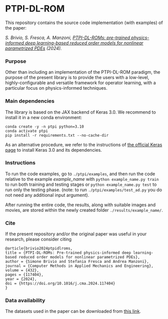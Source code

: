 # PTPI-DL-ROM

This repository contains the source code implementation (with examples) of the paper: 

*S. Brivio, S. Fresca, A. Manzoni, [PTPI-DL-ROMs: pre-trained physics-informed deep learning-based reduced order models for nonlinear parametrized PDEs](https://www.sciencedirect.com/science/article/pii/S0045782524006595) (2024).*

### Purpose
Other than including an implementation of the PTPI-DL-ROM paradigm, the purpose of the present library is to provide the users with a low-level, 
highly-configurable and versatile framework for operator learning,
with a particular focus on physics-informed techniques.

### Main dependencies
The library is based on the JAX backend of Keras 3.0. We recommend to install it in a new conda environment:
```
conda create -y -n ptpi python=3.10
conda activate ptpi
pip install -r requirements.txt --no-cache-dir
```
As an alternative procedure, we refer to the instructions of [the official Keras page](https://keras.io/getting_started/) to install Keras 3.0 and its dependencies.

### Instructions
To run the code examples, go to ```./ptpi/examples```, and then run the code relative to the example *example_name* with
```python example_name.py train``` to run both training and testing stages or ```python example_name.py test``` to run only the testing phase.
(note: to run ```./ptpi/examples/test_ad.py``` you do not need any additional input argument).

After running the entire code, the results, along with suitable images and movies, are stored within the newly created folder ```./results/example_name/```.



### Cite
If the present repository and/or the original paper was useful in your research, 
please consider citing

```
@article{brivio2024ptpidlroms,
title = {PTPI-DL-ROMs: Pre-trained physics-informed deep learning-based reduced order models for nonlinear parametrized PDEs},
author = {Simone Brivio and Stefania Fresca and Andrea Manzoni},
journal = {Computer Methods in Applied Mechanics and Engineering},
volume = {432},
pages = {117404},
year = {2024},
doi = {https://doi.org/10.1016/j.cma.2024.117404}
}
```

### Data availability
The datasets used in the paper can be downloaded from [this link](https://drive.google.com/drive/folders/1IwPe_5I6W6a41XYrMVbDgzpspcl0KmXq?usp=sharing).
